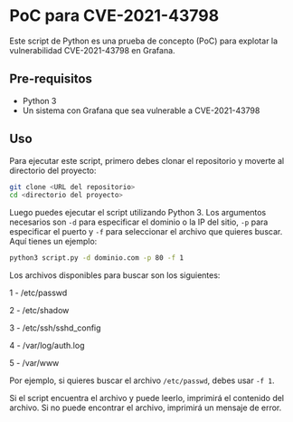 # PoC para CVE-2021-43798

Este script de Python es una prueba de concepto (PoC) para explotar la vulnerabilidad CVE-2021-43798 en Grafana.

## Pre-requisitos

- Python 3
- Un sistema con Grafana que sea vulnerable a CVE-2021-43798

## Uso

Para ejecutar este script, primero debes clonar el repositorio y moverte al directorio del proyecto:

```bash
git clone <URL del repositorio>
cd <directorio del proyecto>
```

Luego puedes ejecutar el script utilizando Python 3. Los argumentos necesarios son `-d` para especificar el dominio o la IP del sitio,
`-p` para especificar el puerto y `-f` para seleccionar el archivo que quieres buscar. Aquí tienes un ejemplo:

```bash
python3 script.py -d dominio.com -p 80 -f 1
```

Los archivos disponibles para buscar son los siguientes:

1 - /etc/passwd

2 - /etc/shadow

3 - /etc/ssh/sshd_config

4 - /var/log/auth.log

5 - /var/www
  

Por ejemplo, si quieres buscar el archivo `/etc/passwd`, debes usar `-f 1`.

Si el script encuentra el archivo y puede leerlo, imprimirá el contenido del archivo. Si no puede encontrar el archivo, imprimirá un mensaje de error.

